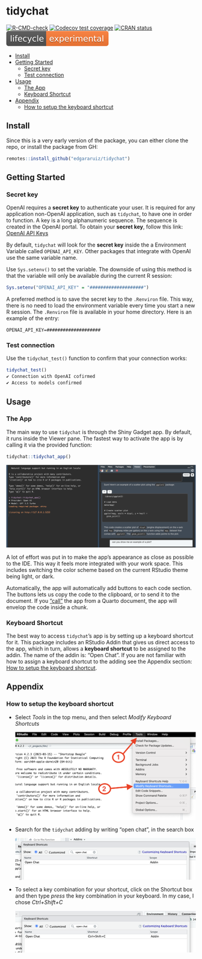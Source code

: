 # tidychat

<!-- badges: start -->

[![R-CMD-check](https://github.com/edgararuiz/tidychat/actions/workflows/R-CMD-check.yaml/badge.svg)](https://github.com/edgararuiz/tidychat/actions/workflows/R-CMD-check.yaml)
[![Codecov test
coverage](https://codecov.io/gh/edgararuiz/tidychat/branch/main/graph/badge.svg)](https://app.codecov.io/gh/edgararuiz/tidychat?branch=main)
[![CRAN
status](https://www.r-pkg.org/badges/version/tidychat.png)](https://CRAN.R-project.org/package=tidychat)
[![](man/figures/lifecycle-experimental.svg)](https://lifecycle.r-lib.org/articles/stages.html#experimental)

<!-- badges: end -->
<!-- toc: start -->

-   [Install](#install)
-   [Getting Started](#getting-started)
    -   [Secret key](#secret-key)
    -   [Test connection](#test-connection)
-   [Usage](#usage)
    -   [The App](#the-app)
    -   [Keyboard Shortcut](#keyboard-shortcut)
-   [Appendix](#appendix)
    -   [How to setup the keyboard
        shortcut](#how-to-setup-the-keyboard-shortcut)

<!-- toc: end -->

## Install

Since this is a very early version of the package, you can either clone
the repo, or install the package from GH:

``` r
remotes::install_github("edgararuiz/tidychat")
```

## Getting Started

### Secret key

OpenAI requires a **secret key** to authenticate your user. It is
required for any application non-OpenAI application, such as `tidychat`,
to have one in order to function. A key is a long alphanumeric sequence.
The sequence is created in the OpenAI portal. To obtain your **secret
key**, follow this link: [OpenAI API
Keys](https://platform.openai.com/account/api-keys)

By default, `tidychat` will look for the **secret key** inside the a
Environment Variable called `OPENAI_API_KEY`. Other packages that
integrate with OpenAI use the same variable name.

Use `Sys.setenv()` to set the variable. The downside of using this
method is that the variable will only be available during the current R
session:

``` r
Sys.setenv("OPENAI_API_KEY" = "####################")
```

A preferred method is to save the secret key to the `.Renviron` file.
This way, there is no need to load the environment variable every time
you start a new R session. The `.Renviron` file is available in your
home directory. Here is an example of the entry:

    OPENAI_API_KEY=####################

### Test connection

Use the `tidychat_test()` function to confirm that your connection
works:

``` r
tidychat_test()
✔ Connection with OpenAI cofirmed
✔ Access to models confirmed
```

## Usage

### The App

The main way to use `tidychat` is through the Shiny Gadget app. By
default, it runs inside the Viewer pane. The fastest way to activate the
app is by calling it via the provided function:

``` r
tidychat::tidychat_app()
```

![](man/figures/readme/chat1.png)

A lot of effort was put in to make the app’s appearance as close as
possible to the IDE. This way it feels more integrated with your work
space. This includes switching the color scheme based on the current
RStudio theme being light, or dark.

Automatically, the app will automatically add buttons to each code
section. The buttons lets us copy the code to the clipboard, or to send
it to the document. If you [“call”](#keyboard-shortcut) the app from a
Quarto document, the app will envelop the code inside a chunk.

### Keyboard Shortcut

The best way to access `tidychat`’s app is by setting up a keyboard
shortcut for it. This package includes an RStudio Addin that gives us
direct access to the app, which in turn, allows a **keyboard shortcut**
to be assigned to the addin. The name of the addin is: “Open Chat”. If
you are not familiar with how to assign a keyboard shortcut to the
adding see the Appendix section: [How to setup the keyboard
shortcut](#how-to-setup-the-keyboard-shortcut).

## Appendix

### How to setup the keyboard shortcut

-   Select *Tools* in the top menu, and then select *Modify Keyboard
    Shortcuts*

    <img src="man/figures/readme/keyboard-shortcuts.png" width="800" />

-   Search for the `tidychat` adding by writing “open chat”, in the
    search box

    <img src="man/figures/readme/addin-find.png" width="500" />

-   To select a key combination for your shortcut, click on the Shortcut
    box and then type *press* the key combination in your keyboard. In
    my case, I chose *Ctrl+Shift+C*

    <img src="man/figures/readme/addin-assign.png" width="600" />
